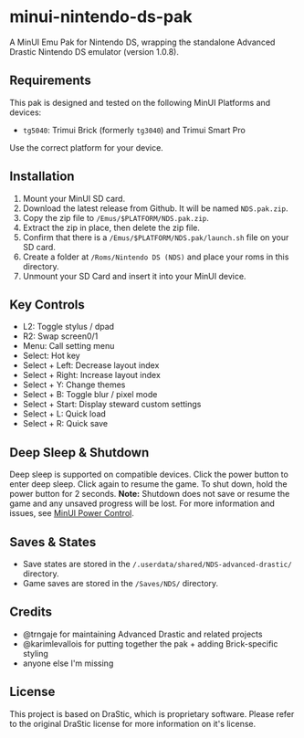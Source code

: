 # minui-nintendo-ds-pak

A MinUI Emu Pak for Nintendo DS, wrapping the standalone Advanced Drastic Nintendo DS emulator (version 1.0.8).

## Requirements

This pak is designed and tested on the following MinUI Platforms and devices:

- `tg5040`: Trimui Brick (formerly `tg3040`) and Trimui Smart Pro

Use the correct platform for your device.

## Installation

1. Mount your MinUI SD card.
2. Download the latest release from Github. It will be named `NDS.pak.zip`.
3. Copy the zip file to `/Emus/$PLATFORM/NDS.pak.zip`.
4. Extract the zip in place, then delete the zip file.
5. Confirm that there is a `/Emus/$PLATFORM/NDS.pak/launch.sh` file on your SD card.
6. Create a folder at `/Roms/Nintendo DS (NDS)` and place your roms in this directory.
7. Unmount your SD Card and insert it into your MinUI device.

## Key Controls

- L2: Toggle stylus / dpad
- R2: Swap screen0/1
- Menu: Call setting menu
- Select: Hot key
- Select + Left: Decrease layout index
- Select + Right: Increase layout index
- Select + Y: Change themes
- Select + B: Toggle blur / pixel mode
- Select + Start: Display steward custom settings
- Select + L: Quick load
- Select + R: Quick save

## Deep Sleep & Shutdown

Deep sleep is supported on compatible devices. Click the power button to enter deep sleep. Click again to resume the game. To shut down, hold the power button for 2 seconds. **Note:** Shutdown does not save or resume the game and any unsaved progress will be lost. For more information and issues, see [MinUI Power Control](https://github.com/ben16w/minui-power-control).

## Saves & States

- Save states are stored in the `/.userdata/shared/NDS-advanced-drastic/` directory.
- Game saves are stored in the `/Saves/NDS/` directory.

## Credits

- @trngaje for maintaining Advanced Drastic and related projects
- @karimlevallois for putting together the pak + adding Brick-specific styling
- anyone else I'm missing

## License

This project is based on DraStic, which is proprietary software. Please refer to the original DraStic license for more information on it's license.
